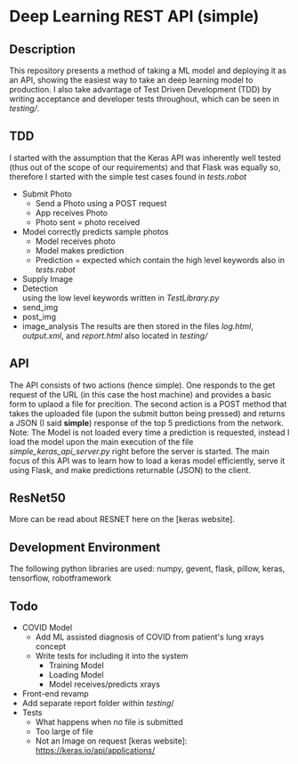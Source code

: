 # Deep Learning REST API (simple)

## Description
This repository presents a method of taking a ML model and deploying it as an API, showing the easiest way to take an deep learning model to production.
I also take advantage of Test Driven Development (TDD) by writing acceptance and developer tests throughout, which can be seen in _testing/_.

## TDD
I started with the assumption that the Keras API was inherently well tested (thus out of the scope of our requirements) and that Flask was equally so, therefore I started with the simple test cases found in _tests.robot_
- Submit Photo
  - Send a Photo using a POST request
  - App receives Photo
  - Photo sent = photo received
- Model correctly predicts sample photos
  - Model receives photo
  - Model makes prediction
  - Prediction = expected
which contain the high level keywords also in _tests.robot_
- Supply Image
- Detection  
using the low level keywords written in _TestLibrary.py_
- send_img
- post_img
- image_analysis
The results are then stored in the files _log.html_, _output.xml_, and _report.html_ also located in _testing/_

## API
The API consists of two actions (hence simple). One responds to the get request of the URL (in this case the host machine) and provides a basic form to uplaod a file for precition. The second action is a POST method that takes the uploaded file (upon the submit button being pressed) and returns a JSON (I said **simple**) response of the top 5 predictions from the network. Note: The Model is not loaded every time a prediction is requested, instead I load the model upon the main execution of the file _simple_keras_api_server.py_ right before the server is started.
The main focus of this API was to learn how to load a keras model efficiently, serve it using Flask, and make predictions returnable (JSON) to the client.

## ResNet50
More can be read about RESNET here on the [keras website].
## Development Environment
The following python libraries are used:
numpy, gevent, flask, pillow, keras, tensorflow, robotframework


## Todo

- COVID Model
  - Add ML assisted diagnosis of COVID from patient's lung xrays concept
  - Write tests for including it into the system
    - Training Model
    - Loading Model
    - Model receives/predicts xrays
- Front-end revamp
- Add separate report folder within _testing_/
- Tests
  - What happens when no file is submitted
  - Too large of file
  - Not an Image on request
[keras website]: https://keras.io/api/applications/
